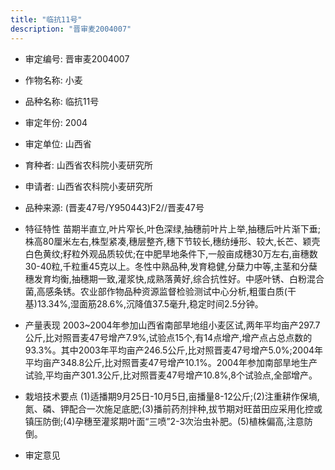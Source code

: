 ```yaml
---
title: "临抗11号"
description: "晋审麦2004007"
---
```

* 审定编号:  晋审麦2004007

*  作物名称:  小麦

*  品种名称:  临抗11号

*  审定年份:  2004

*  审定单位:  山西省

* 育种者:  山西省农科院小麦研究所

*  申请者:  山西省农科院小麦研究所

*  品种来源:  (晋麦47号/Y950443)F2//晋麦47号

*  特征特性
苗期半直立,叶片窄长,叶色深绿,抽穗前叶片上举,抽穗后叶片渐下垂;株高80厘米左右,株型紧凑,穗层整齐,穗下节较长,穗纺缍形、较大,长芒、颖壳白色黄纹;籽粒外观品质较优;在中肥旱地条件下,一般亩成穗30万左右,亩穗数30-40粒,千粒重45克以上。冬性中熟品种,发育稳健,分蘖力中等,主茎和分蘖穗发育均衡,抽穗期一致,灌浆快,成熟落黄好,综合抗性好。中感叶锈、白粉混合菌,高感条锈。农业部作物品种资源监督检验测试中心分析,粗蛋白质(干基)13.34%,湿面筋28.6%,沉降值37.5毫升,稳定时间2.5分钟。

*  产量表现
2003~2004年参加山西省南部旱地组小麦区试,两年平均亩产297.7公斤,比对照晋麦47号增产7.9%,试验点15个,有14点增产,增产点占总点数的93.3%。其中2003年平均亩产246.5公斤,比对照晋麦47号增产5.0%;2004年平均亩产348.8公斤,比对照晋麦47号增产10.1%。2004年参加南部旱地生产试验,平均亩产301.3公斤,比对照晋麦47号增产10.8%,8个试验点,全部增产。

*  栽培技术要点
(1)适播期9月25日-10月5日,亩播量8-12公斤;(2)注重耕作保墒,氮、磷、钾配合一次施足底肥;(3)播前药剂拌种,拔节期对旺苗田应采用化控或镇压防倒;(4)孕穗至灌浆期叶面“三喷”2-3次治虫补肥。(5)植株偏高,注意防倒。

*  审定意见

